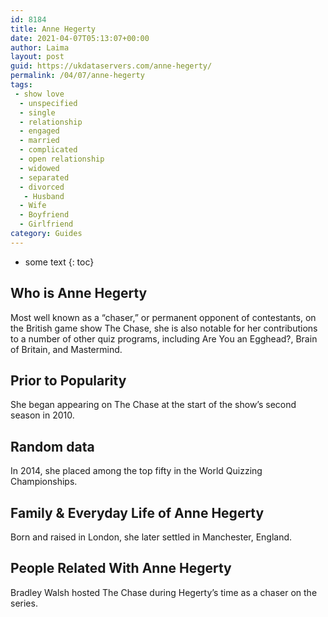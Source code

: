 ```yaml
---
id: 8184
title: Anne Hegerty
date: 2021-04-07T05:13:07+00:00
author: Laima
layout: post
guid: https://ukdataservers.com/anne-hegerty/
permalink: /04/07/anne-hegerty
tags:
 - show love
  - unspecified
  - single
  - relationship
  - engaged
  - married
  - complicated
  - open relationship
  - widowed
  - separated
  - divorced
   - Husband
  - Wife
  - Boyfriend
  - Girlfriend
category: Guides
---
```


* some text
{: toc}


## Who is Anne Hegerty
                  
                  
                  
Most well known as a &#8220;chaser,&#8221; or permanent opponent of contestants, on the British game show The Chase, she is also notable for her contributions to a number of other quiz programs, including Are You an Egghead?, Brain of Britain, and Mastermind.
                  
              
            
              
            
                
                
                
## Prior to Popularity
                  
                  
                  
She began appearing on The Chase at the start of the show&#8217;s second season in 2010.
                  
              
            
              
            
                
                
                
## Random data
                  
                  
                  
In 2014, she placed among the top fifty in the World Quizzing Championships.
                  
              
            
              
            
                
                
                
## Family & Everyday Life of Anne Hegerty
                  
                  
                  
Born and raised in London, she later settled in Manchester, England.
                  
              
            
              
            
                
                
                
## People Related With Anne Hegerty
                  
                  
                  
Bradley Walsh hosted The Chase during Hegerty&#8217;s time as a chaser on the series.
                  
              
            
              
            
                
              
            
              
              
            
            
              
            
          
          
          